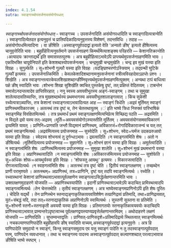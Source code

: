 ```yaml
---
index: 4.1.54
sutra: स्वाङ्गाच्चोपसर्जनादसंयोगोपधात्

---
```

_स्वाङ्गाच्चोपसर्जनादसंयोगोपधात्_ - स्वाङ्गच्च । उपसर्जनादिति असंयोगपधादिति च स्वाङ्गादित्यत्रान्वेति । स्वाङ्गादित्येतदत इत्यनुवृत्तं च प्रातिपदिकादित्यनुवृत्तस्य विशेषणं, तदन्तविधिः । तदाह — असंयोगोपधमित्यादिना । वा ङीषिति ।अस्वाङ्गपूर्वपदाद्वा॑ इत्यतो वेति 'अन्यतो ङीष्' इत्यतो हीषित्यस्य चानुवृत्तेरिति भावः । बहुव्रीहेरित्यनुवर्तमाने उपसर्जनग्रहणं किमर्थमित्याशङ्क्य परिहरति — केशानतिक्रान्तेति ।अत्यादयः क्रान्ताद्यर्थे॑ इति समासस्तत्पुरुषः । अत्र बहुव्रीहित्वाऽभावेऽपि प्राप्त्यर्थमुपसर्जनग्रहणमिति भावः ।एकविभक्ति चापूर्वनिपाते॑ इति केशशब्दस्योपसर्जनत्वम् । चन्द्रमुखी चन्द्रमुखेति । चन्द्र इव मुखं यस्या इति विग्रहः । सुगुल्फेति । सु=शोभनौ गुल्फौ यस्या इति विग्रहः ।पदङ्घ्रिश्चरणोऽस्त्रियाम् । तद्ग्रन्थी घुटिके गुल्फौ॑ इत्यमरः । उपसर्जनात्किमिति । केवलकेशादिशब्दानामनुपसर्जनानां स्त्रीत्वविरहादेवाऽप्राप्तेः प्रश्नः । शिखेति । अत्र स्वाङ्गान्तत्वात्केवलशिखाशब्दान्ङीष्निवृत्त्यर्थमुपसर्जनग्रहणमित्युक्तम् । अन्यथा टापं बाधित्वा पक्षे ङीष् स्यादिति भावः ।शोभना शिखा सुशिखे॑ति क्वचित् पुस्तकेषु दृष्टं, तत् प्रक्षिप्तं वेदितव्यम् । टाबन्तेन समासेऽनदन्तत्वादेव प्राप्तिविरहात् । ननु स्वस्य अवयवीभूतस्य अङ्गं-स्वाङ्गम्  । तथा च सुमुखा शालेत्यादावतिव्याप्तिः, तत्र मुखशब्दार्थस्य प्रथमभागस्य अवयवीभूतशालाङ्गत्वात् । किंच सुकेशी रथ्येत्यत्राऽब्याप्तिः, तत्र केशानां रथ्याङ्गत्वाऽभावादित्यत आह — स्वाङ्गं त्रिधेति ।अद्रवं मूर्तिमत् स्वाङ्गं प्राणिस्थमविकारजम् । अतत्स्थं तत्र दृष्टं च, तेन चेतत्तथायुतम् ।॑ इति भाष्ये त्रिधा निरुक्तं पारिभाषिकं स्वाङ्गमिह विवक्षितमित्यर्थः । तत्र प्रथमार्धं प्रथमं स्वाङ्गलक्षणमित्यभिप्रेत्य विच्छिद्य पठति — अद्रवमिति । न विद्यते द्रवो यस्य तत्-अद्रवम् ।मूर्तिः=अवयवसंयोगोऽस्यास्तीति मूर्तितम् । अवयवसंयोगसमवायिकारणं द्रव्यमिति यावत् । प्राणिनि=प्राणवति जन्तौ विद्यमानं प्राणिस्थम्, अविकारजं=रोगादिविकाराजन्यं च यत् तत् प्रथमं स्वाङ्गमित्यर्थः ।अद्रव॑मित्यस्य प्रयोजनमाह — सुस्वेदेति । सु=शोभनः, स्वेदः=घर्मज उदकप्ररुआवो यस्या इति विग्रहः । स्वेदस्य शोभनत्वं तु दुर्गन्धाऽभावः । द्रवत्वादिति ।न स्वाङ्गत्व॑मिति शेषः । अतो न ङीषित्यर्थः ।मूर्तिम॑दित्यस्य प्रयोजनमाह — सुज्ञानेति । सु=शोभनं ज्ञानं यस्या इति विग्रहः । अमूर्तत्वादिति ।न स्वाङ्गत्व॑मिति शेषः ।प्राणिस्थ॑मित्यस्य प्रयोजनमाह — सुमुखा शालेति । सु=शोभनं मुखं प्रथमभागो यस्या इति विग्रहः । अप्राणिस्थत्वादिति ।न स्वाङ्गत्व॑मिति शेषः ।अविकारज॑मित्यस्य प्रयोजनमाह — सुशोफेति । सु=अधिकः शोफः=आयथुर्यस्या इति विग्रहः । 'शोफस्तु आयथुः' इत्यमरः । विकारजत्वादिति । रोगजत्वादित्यर्थः ।न स्वाह्गत्व॑मिति शेषः । अतत्स्थं तत्र दृष्टं चेति । द्वितीयं स्वाङ्गलक्षणम् । तच्छब्देन प्राणी परामृश्यते । अतत्स्थम्= अप्राणिस्थं, तत्र=प्राणिनि, दृष्टं यत् तदपि स्वाङ्गमित्यर्थः । रथ्येति । रथ्यास्थानां केशानां प्राणिस्थत्वाऽभावात्पूर्वलक्षणेन स्वाङ्गत्वाऽसिद्धेर्लक्षणान्तरमिति भावः । उक्तलक्षणमुदाहरणे योजयति — अप्राणिस्थस्यापीति । इदानीं प्राणिस्थत्वाऽभावेऽपि कदाचित् प्रामिस्थत्वादपि स्वाङ्गत्वमित्यर्थः ।तेन चेत्तत्तथेति । तृतीयं स्वाङ्गलक्षणम् । अत्र भाष्येस्वाङ्गमप्राणिनोऽपि॑ इति शेषः पूरितः । चेदिति यद्यर्थे । तेन प्राणिस्थेन स्तनाद्यङ्गाकृतिकावयवविशेषेण तत्प्राणिद्रव्यं प्रतिमादि, तथा=प्राणिद्रव्यवत्, युतं=संबद्धं यदि, तदा तत्=स्तनाद्याकृतिकं अप्राणिनोऽपि स्वामित्यर्थः । सुस्तनी सुस्तना वा प्रतिमेति । सु=शोभनौ स्तनौ=स्तनाकृती अवयवौ यस्या इति विग्रहः । प्रतिमागतयोः स्तनाकृतिकावयवयोः कदाचिदपि प्राणिस्थत्वाऽभावात् प्राम्यन्तरेऽदृष्टत्वाच्च पूर्वलक्षणद्वयस्याप्यप्रवृत्तेर्लक्षणान्तरमिदम् । अथोदाहरणे लक्षणं योजयति — प्राणिवदिति । सुप्तम्यन्ताद्वतिः । प्राणिवत्-प्राणिसदृशे=प्रतिमादिद्रव्ये स्थितत्वात् स्वाङ्गमित्यर्थः । नचकल्याणपाणिपादे॑ति बहुव्रीहावपि ङीष् स्यादिति वाच्यम्,अस्वाङ्गपूर्वपदाद्वा॑ इत्यनुवृत्तेः । अत्र हि पाणिपादेति समुदायो न स्वाङ्गं, किन्तु स्वाङ्गसमुदाय एव यत्तु स्वाङ्गं पादेति न तु तदस्वाङ्गात्पूर्वपदात् परम्, पाणिपदेन व्यवधानात् । तथा च स्वाङ्गस्य पादस्य अस्वाङ्गात्पूर्वपदात् कल्याणशब्दात् परत्वाऽभावान्न ङीषिति भाष्ये स्पष्टम् ।